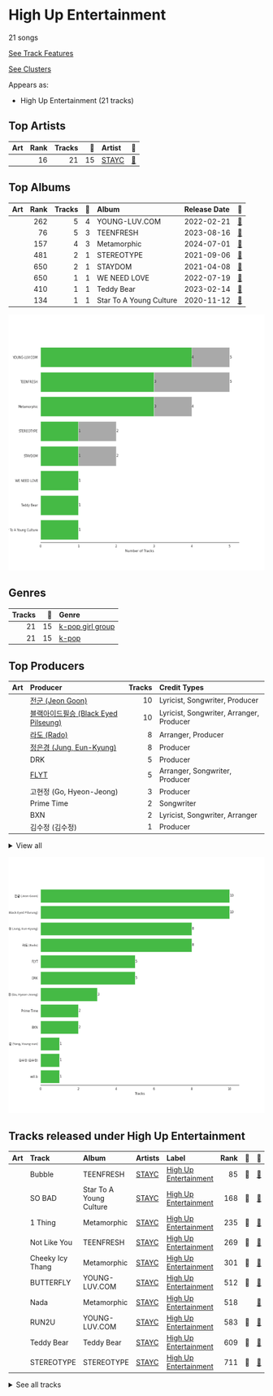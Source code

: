 # High Up Entertainment

21 songs

[See Track Features](audio_features.md)

[See Clusters](clusters/overview.md)

Appears as:
- High Up Entertainment (21 tracks)

## Top Artists

| Art | Rank | Tracks | 💚 | Artist | 🔗 |
|:---|---:|---:|---:|:---|:---|
| <img src="https://i.scdn.co/image/ab6761610000e5eb6d2c52a7bb1e4582c6340529" alt="" width="50" /> | 16 | 21 | 15 | [STAYC](../../artists/stayc/overview.md) | [🔗](https://open.spotify.com/artist/01XYiBYaoMJcNhPokrg0l0) |



## Top Albums

| Art | Rank | Tracks | 💚 | Album | Release Date | 🔗 |
|:---|---:|---:|---:|:---|:---|:---|
| <img src="https://i.scdn.co/image/ab67616d0000b2738ea860a3e6904b875629d672" alt="" width="50" /> | 262 | 5 | 4 | YOUNG-LUV.COM | 2022-02-21 | [🔗](https://open.spotify.com/album/2xPdgNkM4yIQmP7axJ1T1o) |
| <img src="https://i.scdn.co/image/ab67616d0000b27305f3e920cfd3ae7fe9192149" alt="" width="50" /> | 76 | 5 | 3 | TEENFRESH | 2023-08-16 | [🔗](https://open.spotify.com/album/4P5wnRQTBnnjNbjt7A6S6x) |
| <img src="https://i.scdn.co/image/ab67616d0000b2730cac27fa1830d50ff4a7a20d" alt="" width="50" /> | 157 | 4 | 3 | Metamorphic | 2024-07-01 | [🔗](https://open.spotify.com/album/6eTCq3XOz0rVJnelXro3Vk) |
| <img src="https://i.scdn.co/image/ab67616d0000b2735c1dca4c993850471d5d8f14" alt="" width="50" /> | 481 | 2 | 1 | STEREOTYPE | 2021-09-06 | [🔗](https://open.spotify.com/album/7HGjNJBj1NQGNwCzFD2LHj) |
| <img src="https://i.scdn.co/image/ab67616d0000b273af2fda9fb591d43c355c2ac3" alt="" width="50" /> | 650 | 2 | 1 | STAYDOM | 2021-04-08 | [🔗](https://open.spotify.com/album/71hjsg660uio3Z8bnbB6fS) |
| <img src="https://i.scdn.co/image/ab67616d0000b273c76a0146e4c1804f22cab995" alt="" width="50" /> | 650 | 1 | 1 | WE NEED LOVE | 2022-07-19 | [🔗](https://open.spotify.com/album/04EniWu488MF6louRYafKJ) |
| <img src="https://i.scdn.co/image/ab67616d0000b273ebbb6b66adf9f2392bb86733" alt="" width="50" /> | 410 | 1 | 1 | Teddy Bear | 2023-02-14 | [🔗](https://open.spotify.com/album/325MEzmbNCQvjsP3oaJh4x) |
| <img src="https://i.scdn.co/image/ab67616d0000b273bc125f40131dd5869b2ec36c" alt="" width="50" /> | 134 | 1 | 1 | Star To A Young Culture | 2020-11-12 | [🔗](https://open.spotify.com/album/4PrRd0lIunUEiiE5rbZklR) |

![Bar chart of top 8 albums](../../images/labels/high_up_entertainment/albums.png)

## Genres

| Tracks | 💚 | Genre |
|---:|---:|:---|
| 21 | 15 | [k-pop girl group](../../genres/k-pop_girl_group/overview.md) |
| 21 | 15 | [k-pop](../../genres/k-pop/overview.md) |



## Top Producers

| Art | Producer | Tracks | Credit Types |
|:---|:---|---:|:---|
| | [전군 (Jeon Goon)](../../producers/전군_(jeon_goon)/overview.md) | 10 | Lyricist, Songwriter, Producer |
| | [블랙아이드필승 (Black Eyed Pilseung)](../../producers/블랙아이드필승_(black_eyed_pilseung)/overview.md) | 10 | Lyricist, Songwriter, Arranger, Producer |
| | [라도 (Rado)](../../producers/라도_(rado)/overview.md) | 8 | Arranger, Producer |
| | [정은경 (Jung, Eun-Kyung)](../../producers/정은경_(jung,_eun-kyung)/overview.md) | 8 | Producer |
| | DRK | 5 | Producer |
| | [FLYT](../../producers/flyt/overview.md) | 5 | Arranger, Songwriter, Producer |
| | 고현정 (Go, Hyeon-Jeong) | 3 | Producer |
| | Prime Time | 2 | Songwriter |
| | BXN | 2 | Lyricist, Songwriter, Arranger |
| | 김수정 (김수정) | 1 | Producer |


<details>
<summary>View all</summary>

| Art | Producer | Tracks | Credit Types |
|:---|:---|---:|:---|
| | [양영은 (Yang, Young-eun)](../../producers/양영은_(yang,_young-eun)/overview.md) | 1 | Producer |
| | will.b | 1 | Songwriter |

</details>


![Bar chart of top 12 producers](../../images/labels/high_up_entertainment/producers.png)
## Tracks released under High Up Entertainment

| Art | Track | Album | Artists | Label | Rank | 💚 | 🔗 |
|:---|:---|:---|:---|:---|---:|:---|:---|
| <img src="https://i.scdn.co/image/ab67616d0000b27305f3e920cfd3ae7fe9192149" alt="" width="50" /> | Bubble | TEENFRESH | [STAYC](../../artists/stayc/overview.md) | [High Up Entertainment](.) | 85 | 💚 | [🔗](https://open.spotify.com/track/4P5ozkI1bxiGxA5rZ27jlO) |
| <img src="https://i.scdn.co/image/ab67616d0000b273bc125f40131dd5869b2ec36c" alt="" width="50" /> | SO BAD | Star To A Young Culture | [STAYC](../../artists/stayc/overview.md) | [High Up Entertainment](.) | 168 | 💚 | [🔗](https://open.spotify.com/track/13KR2yNRDrbKwR3dOKCDl4) |
| <img src="https://i.scdn.co/image/ab67616d0000b2730cac27fa1830d50ff4a7a20d" alt="" width="50" /> | 1 Thing | Metamorphic | [STAYC](../../artists/stayc/overview.md) | [High Up Entertainment](.) | 235 | 💚 | [🔗](https://open.spotify.com/track/5iL9B1OKNfpJSgkbvKngXI) |
| <img src="https://i.scdn.co/image/ab67616d0000b27305f3e920cfd3ae7fe9192149" alt="" width="50" /> | ﻿Not Like You | TEENFRESH | [STAYC](../../artists/stayc/overview.md) | [High Up Entertainment](.) | 269 | 💚 | [🔗](https://open.spotify.com/track/1HnJhU3MhAnRQzdkFm6xQr) |
| <img src="https://i.scdn.co/image/ab67616d0000b2730cac27fa1830d50ff4a7a20d" alt="" width="50" /> | Cheeky Icy Thang | Metamorphic | [STAYC](../../artists/stayc/overview.md) | [High Up Entertainment](.) | 301 | 💚 | [🔗](https://open.spotify.com/track/3BhyxulZ13uWZS6LqiYiCj) |
| <img src="https://i.scdn.co/image/ab67616d0000b2738ea860a3e6904b875629d672" alt="" width="50" /> | BUTTERFLY | YOUNG-LUV.COM | [STAYC](../../artists/stayc/overview.md) | [High Up Entertainment](.) | 512 | 💚 | [🔗](https://open.spotify.com/track/1q97NRLZfQlXYvZJAQ7tln) |
| <img src="https://i.scdn.co/image/ab67616d0000b2730cac27fa1830d50ff4a7a20d" alt="" width="50" /> | Nada | Metamorphic | [STAYC](../../artists/stayc/overview.md) | [High Up Entertainment](.) | 518 | | [🔗](https://open.spotify.com/track/2nZFLtfsBxQWHkFCHkepTH) |
| <img src="https://i.scdn.co/image/ab67616d0000b2738ea860a3e6904b875629d672" alt="" width="50" /> | RUN2U | YOUNG-LUV.COM | [STAYC](../../artists/stayc/overview.md) | [High Up Entertainment](.) | 583 | 💚 | [🔗](https://open.spotify.com/track/3gFcGnU4kTdMYLXDjH1TK8) |
| <img src="https://i.scdn.co/image/ab67616d0000b273ebbb6b66adf9f2392bb86733" alt="" width="50" /> | Teddy Bear | Teddy Bear | [STAYC](../../artists/stayc/overview.md) | [High Up Entertainment](.) | 609 | 💚 | [🔗](https://open.spotify.com/track/4kSDi21MeOoSvpZs6MveI9) |
| <img src="https://i.scdn.co/image/ab67616d0000b2735c1dca4c993850471d5d8f14" alt="" width="50" /> | STEREOTYPE | STEREOTYPE | [STAYC](../../artists/stayc/overview.md) | [High Up Entertainment](.) | 711 | 💚 | [🔗](https://open.spotify.com/track/2bZIDMpzVooosmPHn0tHnd) |


<details>
<summary>See all tracks</summary>

| Art | Track | Album | Artists | Label | Rank | 💚 | 🔗 |
|:---|:---|:---|:---|:---|---:|:---|:---|
| <img src="https://i.scdn.co/image/ab67616d0000b2730cac27fa1830d50ff4a7a20d" alt="" width="50" /> | Twenty | Metamorphic | [STAYC](../../artists/stayc/overview.md) | [High Up Entertainment](.) | 874 | 💚 | [🔗](https://open.spotify.com/track/3itibY53OwV21OP7m6VHbX) |
| <img src="https://i.scdn.co/image/ab67616d0000b273af2fda9fb591d43c355c2ac3" alt="" width="50" /> | ASAP | STAYDOM | [STAYC](../../artists/stayc/overview.md) | [High Up Entertainment](.) | 987 | 💚 | [🔗](https://open.spotify.com/track/5BXr7hYZQOeRttkeWYTq5S) |
| <img src="https://i.scdn.co/image/ab67616d0000b273af2fda9fb591d43c355c2ac3" alt="" width="50" /> | LOVE FOOL | STAYDOM | [STAYC](../../artists/stayc/overview.md) | [High Up Entertainment](.) | 987 | | [🔗](https://open.spotify.com/track/2OhOkew9BkkLTGBG9cFOz5) |
| <img src="https://i.scdn.co/image/ab67616d0000b2735c1dca4c993850471d5d8f14" alt="" width="50" /> | I’ll BE THERE | STEREOTYPE | [STAYC](../../artists/stayc/overview.md) | [High Up Entertainment](.) | 987 | | [🔗](https://open.spotify.com/track/1aWnOcf3GE7xuu4rubVPYL) |
| <img src="https://i.scdn.co/image/ab67616d0000b2738ea860a3e6904b875629d672" alt="" width="50" /> | 247 | YOUNG-LUV.COM | [STAYC](../../artists/stayc/overview.md) | [High Up Entertainment](.) | 987 | | [🔗](https://open.spotify.com/track/51XWwKV6VHCuFftFQLp4iA) |
| <img src="https://i.scdn.co/image/ab67616d0000b2738ea860a3e6904b875629d672" alt="" width="50" /> | SAME SAME | YOUNG-LUV.COM | [STAYC](../../artists/stayc/overview.md) | [High Up Entertainment](.) | 987 | 💚 | [🔗](https://open.spotify.com/track/5mr1d04qe0s5ux5fQQcH2p) |
| <img src="https://i.scdn.co/image/ab67616d0000b2738ea860a3e6904b875629d672" alt="" width="50" /> | YOUNG LUV | YOUNG-LUV.COM | [STAYC](../../artists/stayc/overview.md) | [High Up Entertainment](.) | 987 | 💚 | [🔗](https://open.spotify.com/track/7HGKvoju3ucB7UqVt1GoJu) |
| <img src="https://i.scdn.co/image/ab67616d0000b273c76a0146e4c1804f22cab995" alt="" width="50" /> | BEAUTIFUL MONSTER | WE NEED LOVE | [STAYC](../../artists/stayc/overview.md) | [High Up Entertainment](.) | 987 | 💚 | [🔗](https://open.spotify.com/track/56s2s5e8WuBsWVKnmz6J9L) |
| <img src="https://i.scdn.co/image/ab67616d0000b27305f3e920cfd3ae7fe9192149" alt="" width="50" /> | ﻿Be Mine | TEENFRESH | [STAYC](../../artists/stayc/overview.md) | [High Up Entertainment](.) | 987 | 💚 | [🔗](https://open.spotify.com/track/3g4jq4wctEo0fVaTDKjk3Q) |
| <img src="https://i.scdn.co/image/ab67616d0000b27305f3e920cfd3ae7fe9192149" alt="" width="50" /> | ﻿Bubble (English Ver.) | TEENFRESH | [STAYC](../../artists/stayc/overview.md) | [High Up Entertainment](.) | 987 | | [🔗](https://open.spotify.com/track/3bcqk74mnFzQF2bfOMG7iK) |
| <img src="https://i.scdn.co/image/ab67616d0000b27305f3e920cfd3ae7fe9192149" alt="" width="50" /> | ﻿Bubble (Sped Up) (English Ver.) | TEENFRESH | [STAYC](../../artists/stayc/overview.md) | [High Up Entertainment](.) | 987 | | [🔗](https://open.spotify.com/track/1e9uzZKeHabJ1kSDT7m3Np) |

</details>


